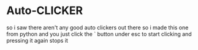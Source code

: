 # Auto-CLICKER
so i saw there aren't any good auto clickers out there so i made this one from python and you just click the ` button under esc to start clicking and pressing it again stops it
